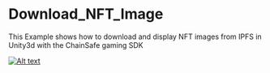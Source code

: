 # Download_NFT_Image
This Example shows how to download and display NFT images from IPFS in Unity3d with the ChainSafe gaming SDK

[![Alt text](https://img.youtube.com/vi/yc_n1uRb9M/0.jpg)](https://www.youtube.com/watch?v=yc_n1uRb9M)
